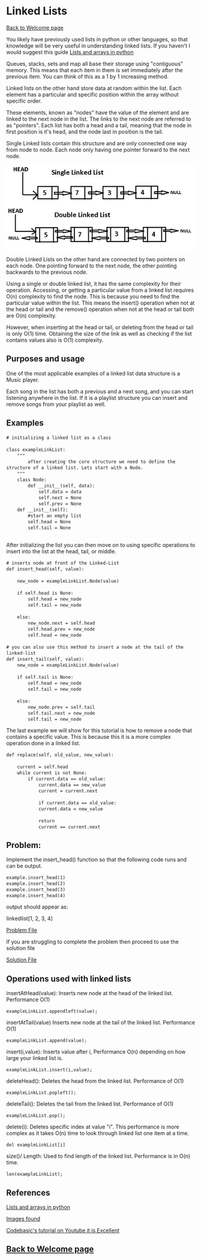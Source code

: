 # Linked Lists

[Back to Welcome page](/welcome.md)

You likely have previously used lists in python or other languages, so that knowledge will be very useful in understanding linked lists. If you haven't I would suggest this guide [Lists and arrays in python](https://www.w3schools.com/python/python_lists.asp)

Queues, stacks, sets and map all base their storage using "contiguous" memory. This means that each item in them is set immediately after the previous item. You can think of this as a 1 by 1 increasing method. 

Linked lists on the other hand store data at random within the list. Each element has a particular and specific position within the array without specific order. 

These elements, known as "nodes" have the value of the element and are linked to the next node in the list. The links to the next node are referred to as "pointers". Each list has both a head and a tail, meaning that the node in first position is it's head, and the node last in position is the tail. 

Single Linked lists contain this structure and are only connected one way from node to node. Each node only having one pointer forward to the next node. 

![Linked Lists Image](/pictures/linkedlists2.jpeg)

Double Linked Lists on the other hand are connected by two pointers on each node. One pointing forward to the next node, the other pointing backwards to the previous node. 

Using a single or double linked list, it has the same complexity for their operation. Accessing, or getting a particular value from a linked list requires O(n) complexity to find the node. This is because you need to find the particular value within the list. This means the insert() operation when not at the head or tail and the remove() operation when not at the head or tail both are O(n) complexity. 

However, when inserting at the head or tail, or deleting from the head or tail is only O(1) time. Obtaining the size of the link as well as checking if the list contains values also is O(1) complexity. 

## Purposes and usage

One of the most applicable examples of a linked list data structure is a Music player. 

Each song in the list has both a previous and a next song, and you can start listening anywhere in the list. If it is a playlist structure you can insert and remove songs from your playlist as well. 

## Examples

```
# initializing a linked list as a class

class exampleLinkList:
    """
        after creating the core structure we need to define the structure of a linked list. Lets start with a Node. 
    """
    class Node:
        def __init__(self, data):
            self.data = data
            self.next = None
            self.prev = None
    def __init__(self):
        #start an empty list
        self.head = None
        self.tail = None
    
```

After initializing the list you can then move on to using specific operations to insert into the list at the head, tail, or middle. 

```
# inserts node at front of the Linked-List
def insert_head(self, value):

    new_node = exampleLinkList.Node(value)

    if self.head is None:
        self.head = new_node
        self.tail = new_node

    else:
        new_node.next = self.head
        self.head.prev = new_node
        self.head = new_node

# you can also use this method to insert a node at the tail of the linked-list
def insert_tail(self, value):
    new_node = exampleLinkList.Node(value)

    if self.tail is None:
        self.head = new_node
        self.tail = new_node
    
    else:
        new_node.prev = self.tail
        self.tail.next = new_node
        self.tail = new_node

```

The last example we will show for this tutorial is how to remove a node that contains a specific value. This is because this it is a more complex operation done in a linked list. 

```
def replace(self, old_value, new_value):

    current = self.head
    while current is not None:
        if current.data == old_value:
            current.data == new_value
            current = current.next

            if current.data == old_value:
            current.data = new_value

            return
            current == current.next

```

## Problem: 

Implement the insert_head() function so that the following code runs and can be output. 


```
example.insert_head(1)
example.insert_head(2)
example.insert_head(3)
example.insert_head(4)
```
output should appear as:

linkedlist[1, 2, 3, 4]

[Problem File](/py%20files/linkedlistproblem.py)

If you are struggling to complete the problem then proceed to use the solution file

[Solution File](/py%20files/linkedListSolution.py)



## Operations used with linked lists

insertAtHead(value): Inserts new node at the head of the linked list. Performance O(1)
```
exampleLinkList.appendleft(value);
```
insertAtTail(value) Inserts new node at the tail of the linked list. Performance O(1)
```
exampleLinkList.append(value);
```
insert(i,value): Inserts value after i, Performance O(n) depending on how large your linked list is. 
```
exampleLinkList.insert(i,value);
```
deleteHead(): Deletes the head from the linked list. Performance of O(1)
```
exampleLinkList.popleft();
```
deleteTail(): Deletes the tail from the linked list. Performance of O(1)
```
exampleLinkList.pop();
```
delete(i): Deletes specific index at value "i". This performance is more complex as it takes O(n) time to look through linked list one item at a time.
```
del exampleLinkList[i]
```
size()/ Length: Used to find length of the linked list. Performance is in O(n) time. 
```
len(exampleLinkList);
```

## References

[Lists and arrays in python](https://www.w3schools.com/python/python_lists.asp)

[Images found](https://kodr.me/en/linked-list-intro)

[Codebasic's tutorial on Youtube it is Excellent](https://youtu.be/qp8u-frRAnU)


## [Back to Welcome page](/welcome.md)
